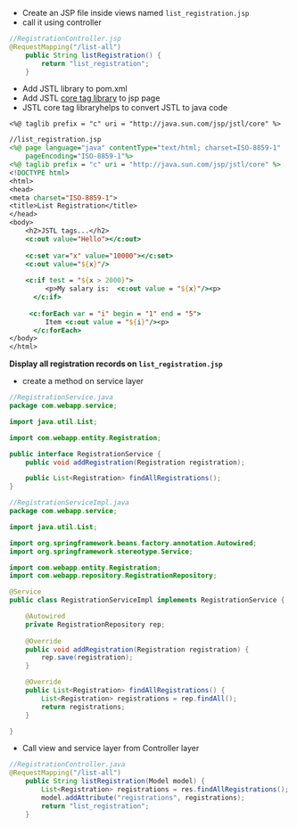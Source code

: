 * Create an JSP file inside views named ```list_registration.jsp```
* call it using controller
```java
//RegistrationController.jsp
@RequestMapping("/list-all")
	public String listRegistration() {
		return "list_registration";
	}
```
* Add JSTL library to pom.xml
* Add JSTL [core tag library](https://www.tutorialspoint.com/jsp/jsp_standard_tag_library.htm) to jsp page
* JSTL core tag libraryhelps to convert JSTL to java code
```jap
<%@ taglib prefix = "c" uri = "http://java.sun.com/jsp/jstl/core" %>
```
```jsp
//list_registration.jsp
<%@ page language="java" contentType="text/html; charset=ISO-8859-1"
    pageEncoding="ISO-8859-1"%>
<%@ taglib prefix = "c" uri = "http://java.sun.com/jsp/jstl/core" %>
<!DOCTYPE html>
<html>
<head>
<meta charset="ISO-8859-1">
<title>List Registration</title>
</head>
<body>
	<h2>JSTL tags...</h2>
	<c:out value="Hello"></c:out>
	
	<c:set var="x" value="10000"></c:set>
	<c:out value="${x}"/>
	
	<c:if test = "${x > 2000}">
         <p>My salary is:  <c:out value = "${x}"/><p>
      </c:if>
      
     <c:forEach var = "i" begin = "1" end = "5">
         Item <c:out value = "${i}"/><p>
      </c:forEach>
</body>
</html>
```

**Display all registration records on ```list_registration.jsp```**
* create a method on service layer
```java
//RegistrationService.java
package com.webapp.service;

import java.util.List;

import com.webapp.entity.Registration;

public interface RegistrationService {
	public void addRegistration(Registration registration);

	public List<Registration> findAllRegistrations();
}
```
```java
//RegistrationServiceImpl.java
package com.webapp.service;

import java.util.List;

import org.springframework.beans.factory.annotation.Autowired;
import org.springframework.stereotype.Service;

import com.webapp.entity.Registration;
import com.webapp.repository.RegistrationRepository;

@Service
public class RegistrationServiceImpl implements RegistrationService {

	@Autowired
	private RegistrationRepository rep;
	
	@Override
	public void addRegistration(Registration registration) {
		rep.save(registration);
	}

	@Override
	public List<Registration> findAllRegistrations() {
		List<Registration> registrations = rep.findAll();
		return registrations;
	}

}
```
* Call view and service layer from Controller layer
```java
//RegistrationController.java
@RequestMapping("/list-all")
	public String listRegistration(Model model) {
		List<Registration> registrations = res.findAllRegistrations();
		model.addAttribute("registrations", registrations);
		return "list_registration";
	}
```